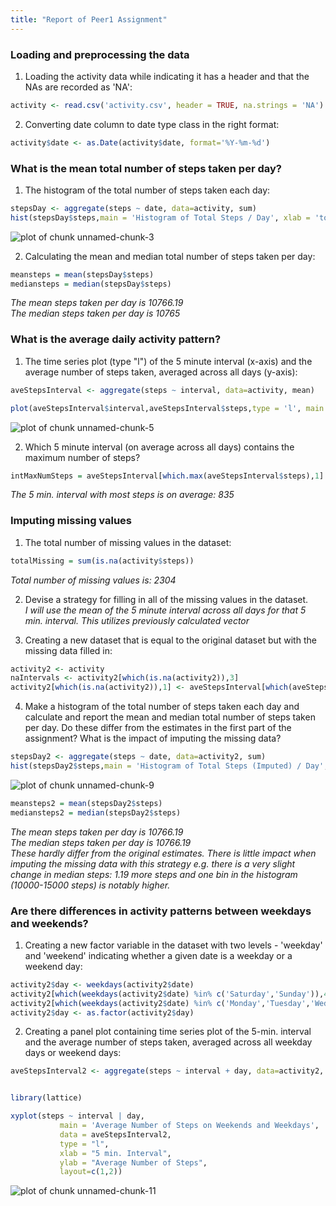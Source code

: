 ```yaml
---
title: "Report of Peer1 Assignment"
---
```




### Loading and preprocessing the data  

1. Loading the activity data while indicating it has a header and that the NAs are recorded as 'NA':   


```r
activity <- read.csv('activity.csv', header = TRUE, na.strings = 'NA')
```

2. Converting date column to date type class in the right format:   


```r
activity$date <- as.Date(activity$date, format='%Y-%m-%d')
```

### What is the mean total number of steps taken per day?  

1. The histogram of the total number of steps taken each day:  

```r
stepsDay <- aggregate(steps ~ date, data=activity, sum)
hist(stepsDay$steps,main = 'Histogram of Total Steps / Day', xlab = 'total steps per day', ylim = c(0,35))
```

![plot of chunk unnamed-chunk-3](figure/unnamed-chunk-3-1.png) 

2. Calculating the mean and median total number of steps taken per day:  

```r
meansteps = mean(stepsDay$steps)
mediansteps = median(stepsDay$steps)
```
*The mean steps taken per day is 10766.19*  
*The median steps taken per day is 10765*   

### What is the average daily activity pattern?  

1. The time series plot (type "l") of the 5 minute interval (x-axis) and the average number of steps taken, averaged across all days (y-axis):  


```r
aveStepsInterval <- aggregate(steps ~ interval, data=activity, mean)

plot(aveStepsInterval$interval,aveStepsInterval$steps,type = 'l', main = 'Time Series of Average Steps', xlab = '5 min. intervals', ylab = 'average steps')
```

![plot of chunk unnamed-chunk-5](figure/unnamed-chunk-5-1.png) 

2. Which 5 minute interval (on average across all days) contains the maximum number of steps?  


```r
intMaxNumSteps = aveStepsInterval[which.max(aveStepsInterval$steps),1]
```
*The 5 min. interval with most steps is on average: 835*  

### Imputing missing values  

1. The total number of missing values in the dataset:  


```r
totalMissing = sum(is.na(activity$steps))
```
*Total number of missing values is: 2304*

2. Devise a strategy for filling in all of the missing values in the dataset.  
*I will use the mean of the 5 minute interval across all days for that 5 min. interval. This utilizes previously calculated vector*


3. Creating a new dataset that is equal to the original dataset but with the missing data filled in:    

```r
activity2 <- activity
naIntervals <- activity2[which(is.na(activity2)),3]
activity2[which(is.na(activity2)),1] <- aveStepsInterval[which(aveStepsInterval$interval %in% naIntervals),2]
```

4. Make a histogram of the total number of steps taken each day and calculate and report the mean and median total number of steps taken per day. Do these differ from the estimates in the first part of the assignment? What is the impact of imputing the missing data?  


```r
stepsDay2 <- aggregate(steps ~ date, data=activity2, sum)
hist(stepsDay2$steps,main = 'Histogram of Total Steps (Imputed) / Day', xlab = 'total steps per day', ylim = c(0,35))
```

![plot of chunk unnamed-chunk-9](figure/unnamed-chunk-9-1.png) 

```r
meansteps2 = mean(stepsDay2$steps)
mediansteps2 = median(stepsDay2$steps)
```
*The mean steps taken per day is 10766.19*  
*The median steps taken per day is 10766.19*  
*These hardly differ from the original estimates. There is little impact when imputing the missing data with this strategy e.g. there is a very slight change in median steps: 1.19 more steps and one bin in the histogram (10000-15000 steps) is notably higher.*  

### Are there differences in activity patterns between weekdays and weekends?  

1. Creating a new factor variable in the dataset with two levels - 'weekday' and 'weekend' indicating whether a given date is a weekday or a weekend day:  


```r
activity2$day <- weekdays(activity2$date)
activity2[which(weekdays(activity2$date) %in% c('Saturday','Sunday')),4]<-"Weekend"
activity2[which(weekdays(activity2$date) %in% c('Monday','Tuesday','Wednesday','Thursday','Friday')),4]<-"Weekday"
activity2$day <- as.factor(activity2$day)
```

2. Creating a panel plot containing time series plot of the 5-min. interval and the average number of steps taken, averaged across all weekday days or weekend days:  


```r
aveStepsInterval2 <- aggregate(steps ~ interval + day, data=activity2, mean)


library(lattice)

xyplot(steps ~ interval | day, 
           main = 'Average Number of Steps on Weekends and Weekdays',
           data = aveStepsInterval2,
           type = "l",
           xlab = "5 min. Interval",
           ylab = "Average Number of Steps",
           layout=c(1,2))
```

![plot of chunk unnamed-chunk-11](figure/unnamed-chunk-11-1.png) 

